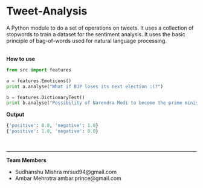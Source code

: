 Tweet-Analysis
==============

A Python module to do a set of operations on tweets. It uses a collection of stopwords to train a dataset for the sentiment analysis. It uses the basic principle of bag-of-words used for natural language processing.
<br/><br/>

<strong>How to use</strong>

```python
from src import features

a = features.Emoticons()
print a.analyse("What if BJP loses its next election :(?")

b = features.DictionaryTest()
print b.analyse("Possibility of Narendra Modi to become the prime minister of India is really high.")
```
<strong>Output</strong>
```python
{'positive': 0.0, 'negative': 1.0}
{'positive': 1.0, 'negative': 0.0}
```
<br/>
<hr/>
<strong>Team Members</strong>
<ul>
<li>Sudhanshu Mishra mrsud94@gmail.com</li>
<li>Ambar Mehrotra ambar.prince@gmail.com</li>
</ul>
